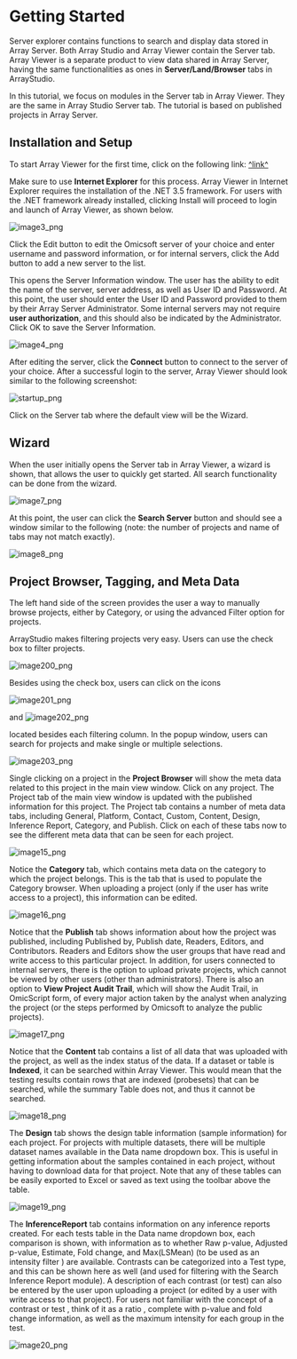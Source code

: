 # Getting Started

Server explorer contains functions to search and display data stored in Array Server. Both Array Studio and Array Viewer contain the Server tab. Array Viewer is a separate product to view data shared in Array Server, having the same functionalities as ones in **Server/Land/Browser** tabs in ArrayStudio.

In this tutorial, we focus on modules in the Server tab in Array Viewer. They are the same in Array Studio Server tab. The tutorial is based on published projects in Array Server.

## Installation and Setup

To start Array Viewer for the first time, click on the following link: [^link^](http://omicsoft.com/software/ArrayViewer/publish.htm )

Make sure to use **Internet Explorer** for this process.
Array Viewer in Internet Explorer requires the installation of the .NET 3.5 framework. For users with the .NET framework already installed, clicking Install will proceed to login and launch of Array Viewer, as shown below.

![image3_png](images/image3.png)

Click the Edit button to edit the Omicsoft server of your choice and enter username and password information, or for internal servers, click the Add button to add a new server to the list.

This opens the Server Information window. The user has the ability to edit the name of the server, server address, as well as User ID and Password. At this point, the user should enter the User ID and Password provided to them by their Array Server Administrator. Some internal servers may not require **user authorization**, and this should also be indicated by the Administrator. Click OK to save the Server Information.

![image4_png](images/image4.png)

After editing the server, click the **Connect** button to connect to the server of your choice. After a successful login to the server, Array Viewer should look similar to the following screenshot:

![startup_png](images/startup.png)

Click on the Server tab where the default view will be the Wizard.

## Wizard

When the user initially opens the Server tab in Array Viewer, a wizard is shown, that allows the user to quickly get started. All search functionality can be done from the wizard.

![image7_png](images/image7.png)

At this point, the user can click the **Search Server** button and should see a window similar to the following (note: the number of projects and name of tabs may not match exactly).

![image8_png](images/image8.png)

## Project Browser, Tagging, and Meta Data

The left hand side of the screen provides the user a way to manually browse projects, either by Category, or using the advanced Filter option for projects.

ArrayStudio makes filtering projects very easy. Users can use the check box to filter projects.

![image200_png](images/image200.png)

Besides using the check box, users can click on the icons

![image201_png](images/image201.png)

and
![image202_png](images/image202.png)

located besides each filtering column. In the popup window, users can search for projects and make single or multiple selections.

![image203_png](images/image203.png)

Single clicking on a project in the **Project Browser** will show the meta data related to this project in the main view window. Click on any project. The Project tab of the main view window is updated with the published information for this project. The Project tab contains a number of meta data tabs, including General, Platform, Contact, Custom, Content, Design, Inference Report, Category, and Publish. Click on each of these tabs now to see the different meta data that can be seen for each project.

![image15_png](images/image15.png)

Notice the **Category** tab, which contains meta data on the category to which the project belongs. This is the tab that is used to populate the Category browser. When uploading a project (only if the user has write access to a project), this information can be edited.

![image16_png](images/image16.png)

Notice that the **Publish** tab shows information about how the project was published, including Published by, Publish date, Readers, Editors, and Contributors. Readers and Editors show the user groups that have read and write access to this particular project. In addition, for users connected to internal servers, there is the option to upload private projects, which cannot be viewed by other users (other than administrators). There is also an option to **View Project Audit Trail**, which will show the Audit Trail, in OmicScript form, of every major action taken by the analyst when analyzing the project (or the steps performed by Omicsoft to analyze the public projects).

![image17_png](images/image17.png)

Notice that the **Content** tab contains a list of all data that was uploaded with the project, as well as the index status of the data. If a dataset or table is **Indexed**, it can be searched within Array Viewer. This would mean that the testing results contain rows that are indexed (probesets) that can be searched, while the summary Table does not, and thus it cannot be searched.

![image18_png](images/image18.png)

The **Design** tab shows the design table information (sample information) for each project. For projects with multiple datasets, there will be multiple dataset names available in the Data name dropdown box. This is useful in getting information about the samples contained in each project, without having to download data for that project. Note that any of these tables can be easily exported to Excel or saved as text using the toolbar above the table.

![image19_png](images/image19.png)

The **InferenceReport** tab contains information on any inference reports created. For each tests table in the Data name dropdown box, each comparison is shown, with information as to whether Raw p-value, Adjusted p-value, Estimate, Fold change, and Max(LSMean) (to be used as an intensity filter ) are available. Contrasts can be categorized into a Test type, and this can be shown here as well (and used for filtering with the Search Inference Report module). A description of each contrast (or test) can also be entered by the user upon uploading a project (or edited by a user with write access to that project). For users not familiar with the concept of a  contrast  or  test , think of it as a  ratio , complete with p-value and fold change information, as well as the maximum intensity for each group in the test.

![image20_png](images/image20.png)
